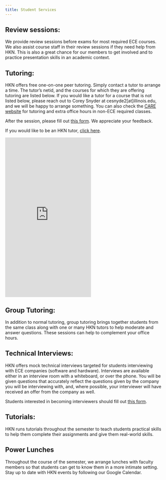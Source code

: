 ```yaml
---
title: Student Services
---
```


Review sessions:
---
We provide review sessions before exams for most required ECE courses. We also assist course staff in their review sessions if they need help from HKN. This is also a great chance for our members to get involved and to practice presentation skills in an academic context.

Tutoring:
---
HKN offers free one-on-one peer tutoring. Simply contact a tutor to arrange a time. The tutor’s netid, and the courses for which they are offering tutoring are listed below. If you would like a tutor for a course that is not listed below, please reach out to Corey Snyder at cesnyde2[at]illinois.edu, and we will be happy to arrange something. You can also check the [CARE website](http://publish.illinois.edu/engineering-care/) for tutoring and extra office hours in non-ECE required classes.

After the session, please fill out [this form](https://docs.google.com/forms/d/1NMAgB1nKT2S_UE7yKy4KB6PNFr4cqnBuRoIP3wegFes/viewform). We appreciate your feedback.

If you would like to be an HKN tutor, [click here](https://docs.google.com/forms/d/1Kj8xE6wZOQdUpwV4j6Zf6Dzfp2YrMeagnkyy8PUv4Lk/viewform).



<iframe src="https://docs.google.com/spreadsheets/d/1nAKdwokuRcKhCNZ9CoPDkqRUha0t7iGycCvHT5QFOts/pubhtml?rm=mimal&amp;gid=0&amp;single=true&amp;chrome=false" width="55%" height="515vh" frameborder="0"></iframe>

Group Tutoring:
---
In addition to normal tutoring, group tutoring brings together students from the same class along with one or many HKN tutors to help moderate and answer questions. These sessions can help to complement your office hours.

Technical Interviews:
---
HKN offers mock technical interviews targeted for students interviewing with ECE companies (software and hardware). Interviews are available either in an interview room with a whiteboard, or over the phone. You will be given questions that accurately reflect the questions given by the company you will be interviewing with, and, where possible, your interviewer will have received an offer from the company as well.

Students interested in becoming interviewers should fill out [this form](https://docs.google.com/forms/d/1C0gp2ZXRl4Z8wNi3nlzbg0TUhItu9ivebRvUDyWrjfY/viewform).

Tutorials:
---
HKN runs tutorials throughout the semester to teach students practical skills to help them complete their assignments and give them real-world skills.

Power Lunches
---
Throughout the course of the semester, we arrange lunches with faculty members so that students can get to know them in a more intimate setting.
Stay up to date with HKN events by following our Google Calendar.
